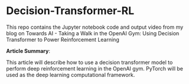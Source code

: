 # Decision-Transformer-RL
This repo contains the Jupyter notebook code and output video from my blog on Towards AI - Taking a Walk in the OpenAI Gym: Using Decision Transformer to Power Reinforcement Learning

<b>Article Summary</b>:

This article will describe how to use a decision transformer model to perform deep reinforcement learning in the OpenAI gym. PyTorch will be used as the deep learning computational framework.
